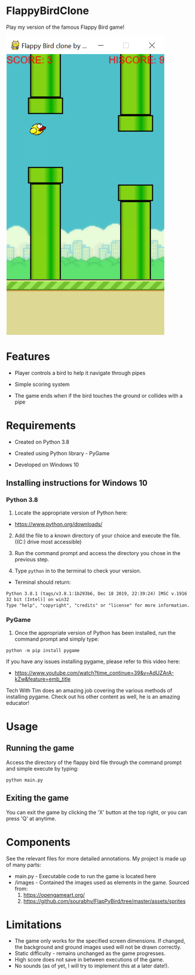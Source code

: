 # FlappyBirdClone
Play my version of the famous Flappy Bird game!

![Gameplay](images/flappy_bird_running.png)

# Features
- Player controls a bird to help it navigate through pipes

- Simple scoring system

- The game ends when if the bird touches the ground or collides with a pipe

# Requirements
- Created on Python 3.8

- Created using Python library - PyGame

- Developed on Windows 10 

## Installing instructions for Windows 10
### Python 3.8
1) Locate the appropriate version of Python here:
- https://www.python.org/downloads/

2) Add the file to a known directory of your choice and execute the file. ((C:) drive most accessible)

3) Run the command prompt and access the directory you chose in the previous step.

4) Type ```python``` in to the terminal to check your version.
- Terminal should return: 
```
Python 3.8.1 (tags/v3.8.1:1b293b6, Dec 18 2019, 22:39:24) [MSC v.1916 32 bit (Intel)] on win32 
Type "help", "copyright", "credits" or "license" for more information. 
```

### PyGame

1) Once the appropriate version of Python has been installed, run the command prompt and simply type:
```
python -m pip install pygame
```
If you have any issues installing pygame, please refer to this video here: 
- https://www.youtube.com/watch?time_continue=39&v=AdUZArA-kZw&feature=emb_title

Tech With Tim does an amazing job covering the various methods of installing pygame. Check out his other content as well, he is an amazing educator!

# Usage
## Running the game
Access the directory of the flappy bird file through the command prompt and simple execute by typing:
```
python main.py
```

## Exiting the game
You can exit the game by clicking the 'X' button at the top right, or you can press 'Q' at anytime.

# Components
See the relevant files for more detailed annotations. My project is made up of many parts:

- main.py - Executable code to run the game is located here
- /images - Contained the images used as elements in the game. Sourced from: 
  1) https://opengameart.org/
  2) https://github.com/sourabhv/FlapPyBird/tree/master/assets/sprites 
  
# Limitations
- The game only works for the specified screen dimensions. If changed, the background and ground images used will not be drawn correctly.
- Static difficulty - remains unchanged as the game progresses.
- High score does not save in between executions of the game.
- No sounds (as of yet, I will try to implement this at a later date!).

